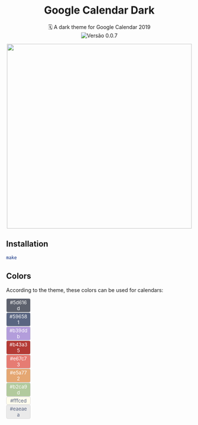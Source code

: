 <h1 align="center">Google Calendar Dark</h1>

<p align="center">
  🗓 A dark theme for Google Calendar 2019<br>
  <img src="https://img.shields.io/badge/version-0.0.7-green.svg" align="center" alt="Versão 0.0.7">
</p>

<p align="center">
  <img src="https://i.imgur.com/5n9DG6z.png" width="500" />
</p>

## Installation

``` sh
make
```

## Colors

According to the theme, these colors can be used for calendars:

<span style="border: 1px solid #ddd; font-size: 13px; border-radius: 4px; padding: 2px 6px; background-color: #5d616d; color: #fff; text-align: center; width: 52px; display: inline-block">#5d616d</span><br>
<span style="border: 1px solid #ddd; font-size: 13px; border-radius: 4px; padding: 2px 6px; background-color: #596581; color: #fff; text-align: center; width: 52px; display: inline-block">#596581</span><br>
<span style="border: 1px solid #ddd; font-size: 13px; border-radius: 4px; padding: 2px 6px; background-color: #b39ddb; color: #fff; text-align: center; width: 52px; display: inline-block">#b39ddb</span><br>
<span style="border: 1px solid #ddd; font-size: 13px; border-radius: 4px; padding: 2px 6px; background-color: #b43a35; color: #fff; text-align: center; width: 52px; display: inline-block">#b43a35</span><br>
<span style="border: 1px solid #ddd; font-size: 13px; border-radius: 4px; padding: 2px 6px; background-color: #e67c73; color: #fff; text-align: center; width: 52px; display: inline-block">#e67c73</span><br>
<span style="border: 1px solid #ddd; font-size: 13px; border-radius: 4px; padding: 2px 6px; background-color: #e5a772; color: #fff; text-align: center; width: 52px; display: inline-block">#e5a772</span><br>
<span style="border: 1px solid #ddd; font-size: 13px; border-radius: 4px; padding: 2px 6px; background-color: #b2ca9d; color: #fff; text-align: center; width: 52px; display: inline-block">#b2ca9d</span><br>
<span style="border: 1px solid #ddd; font-size: 13px; border-radius: 4px; padding: 2px 6px; background-color: #fffced; color: #596581; text-align: center; width: 52px; display: inline-block">#fffced</span><br>
<span style="border: 1px solid #ddd; font-size: 13px; border-radius: 4px; padding: 2px 6px; background-color: #eaeaea; color: #596581; text-align: center; width: 52px; display: inline-block">#eaeaea</span><br>
